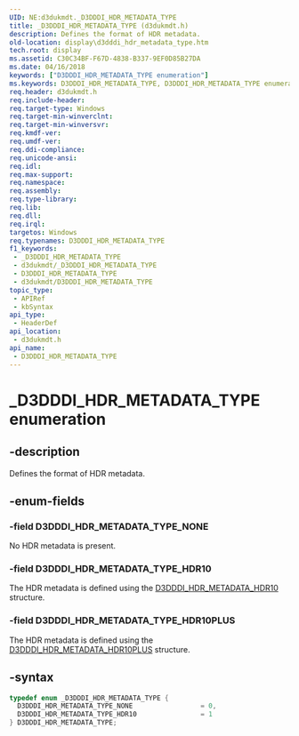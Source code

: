```yaml
---
UID: NE:d3dukmdt._D3DDDI_HDR_METADATA_TYPE
title: _D3DDDI_HDR_METADATA_TYPE (d3dukmdt.h)
description: Defines the format of HDR metadata.
old-location: display\d3dddi_hdr_metadata_type.htm
tech.root: display
ms.assetid: C30C34BF-F67D-4838-B337-9EF0D85B27DA
ms.date: 04/16/2018
keywords: ["D3DDDI_HDR_METADATA_TYPE enumeration"]
ms.keywords: D3DDDI_HDR_METADATA_TYPE, D3DDDI_HDR_METADATA_TYPE enumeration [Display Devices], D3DDDI_HDR_METADATA_TYPE_HDR10, D3DDDI_HDR_METADATA_TYPE_NONE, _D3DDDI_HDR_METADATA_TYPE, d3dukmdt/D3DDDI_HDR_METADATA_TYPE, d3dukmdt/D3DDDI_HDR_METADATA_TYPE_HDR10, d3dukmdt/D3DDDI_HDR_METADATA_TYPE_NONE, display.d3dddi_hdr_metadata_type
req.header: d3dukmdt.h
req.include-header: 
req.target-type: Windows
req.target-min-winverclnt: 
req.target-min-winversvr: 
req.kmdf-ver: 
req.umdf-ver: 
req.ddi-compliance: 
req.unicode-ansi: 
req.idl: 
req.max-support: 
req.namespace: 
req.assembly: 
req.type-library: 
req.lib: 
req.dll: 
req.irql: 
targetos: Windows
req.typenames: D3DDDI_HDR_METADATA_TYPE
f1_keywords:
 - _D3DDDI_HDR_METADATA_TYPE
 - d3dukmdt/_D3DDDI_HDR_METADATA_TYPE
 - D3DDDI_HDR_METADATA_TYPE
 - d3dukmdt/D3DDDI_HDR_METADATA_TYPE
topic_type:
 - APIRef
 - kbSyntax
api_type:
 - HeaderDef
api_location:
 - d3dukmdt.h
api_name:
 - D3DDDI_HDR_METADATA_TYPE
---
```


# _D3DDDI_HDR_METADATA_TYPE enumeration


## -description

Defines the format of HDR metadata.

## -enum-fields

### -field D3DDDI_HDR_METADATA_TYPE_NONE

No HDR metadata is present.

### -field D3DDDI_HDR_METADATA_TYPE_HDR10

The HDR metadata is defined using the [D3DDDI_HDR_METADATA_HDR10](ns-d3dukmdt-_d3dddi_hdr_metadata_hdr10.md) structure.

### -field D3DDDI_HDR_METADATA_TYPE_HDR10PLUS

The HDR metadata is defined using the [D3DDDI_HDR_METADATA_HDR10PLUS](../d3dukmdt/ns-d3dukmdt-d3dddi_hdr_metadata_hdr10plus.md) structure.

## -syntax

```cpp
typedef enum _D3DDDI_HDR_METADATA_TYPE {
  D3DDDI_HDR_METADATA_TYPE_NONE                 = 0,
  D3DDDI_HDR_METADATA_TYPE_HDR10                = 1
} D3DDDI_HDR_METADATA_TYPE;
```

